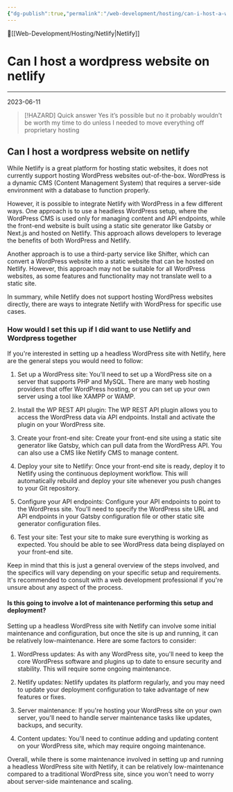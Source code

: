 ```yaml
---
{"dg-publish":true,"permalink":"/web-development/hosting/can-i-host-a-wordpress-website-on-netlify/","dgPassFrontmatter":true,"created":"2023-06-11T16:50:32.919-07:00","updated":"2023-09-07T15:48:59.557-07:00"}
---
```


🔺[[Web-Development/Hosting/Netlify\|Netlify]]

# Can I host a wordpress website on netlify
***
2023-06-11


> [!HAZARD] Quick answer 
> Yes it’s possible but no it probably wouldn’t be worth my time to do unless I needed to move everything off proprietary hosting 


## Can I host a wordpress website on netlify 

While Netlify is a great platform for hosting static websites, it does not currently support hosting WordPress websites out-of-the-box. WordPress is a dynamic CMS (Content Management System) that requires a server-side environment with a database to function properly.

However, it is possible to integrate Netlify with WordPress in a few different ways. One approach is to use a headless WordPress setup, where the WordPress CMS is used only for managing content and API endpoints, while the front-end website is built using a static site generator like Gatsby or Next.js and hosted on Netlify. This approach allows developers to leverage the benefits of both WordPress and Netlify.

Another approach is to use a third-party service like Shifter, which can convert a WordPress website into a static website that can be hosted on Netlify. However, this approach may not be suitable for all WordPress websites, as some features and functionality may not translate well to a static site.

In summary, while Netlify does not support hosting WordPress websites directly, there are ways to integrate Netlify with WordPress for specific use cases.
  
### How would I set this up if I did want to use Netlify and Wordpress together 

If you're interested in setting up a headless WordPress site with Netlify, here are the general steps you would need to follow:

1. Set up a WordPress site: You'll need to set up a WordPress site on a server that supports PHP and MySQL. There are many web hosting providers that offer WordPress hosting, or you can set up your own server using a tool like XAMPP or WAMP.

2. Install the WP REST API plugin: The WP REST API plugin allows you to access the WordPress data via API endpoints. Install and activate the plugin on your WordPress site.

3. Create your front-end site: Create your front-end site using a static site generator like Gatsby, which can pull data from the WordPress API. You can also use a CMS like Netlify CMS to manage content.

4. Deploy your site to Netlify: Once your front-end site is ready, deploy it to Netlify using the continuous deployment workflow. This will automatically rebuild and deploy your site whenever you push changes to your Git repository.

5. Configure your API endpoints: Configure your API endpoints to point to the WordPress site. You'll need to specify the WordPress site URL and API endpoints in your Gatsby configuration file or other static site generator configuration files.

6. Test your site: Test your site to make sure everything is working as expected. You should be able to see WordPress data being displayed on your front-end site.

Keep in mind that this is just a general overview of the steps involved, and the specifics will vary depending on your specific setup and requirements. It's recommended to consult with a web development professional if you're unsure about any aspect of the process.

#### Is this going to involve a lot of maintenance performing this setup and deployment? 

Setting up a headless WordPress site with Netlify can involve some initial maintenance and configuration, but once the site is up and running, it can be relatively low-maintenance. Here are some factors to consider:

1. WordPress updates: As with any WordPress site, you'll need to keep the core WordPress software and plugins up to date to ensure security and stability. This will require some ongoing maintenance.

2. Netlify updates: Netlify updates its platform regularly, and you may need to update your deployment configuration to take advantage of new features or fixes.

3. Server maintenance: If you're hosting your WordPress site on your own server, you'll need to handle server maintenance tasks like updates, backups, and security.

4. Content updates: You'll need to continue adding and updating content on your WordPress site, which may require ongoing maintenance.

Overall, while there is some maintenance involved in setting up and running a headless WordPress site with Netlify, it can be relatively low-maintenance compared to a traditional WordPress site, since you won't need to worry about server-side maintenance and scaling.

  

